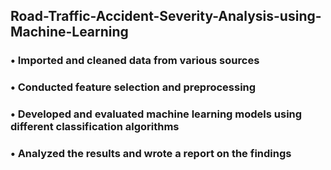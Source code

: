 ## Road-Traffic-Accident-Severity-Analysis-using-Machine-Learning

### • Imported and cleaned data from various sources
### • Conducted feature selection and preprocessing
### • Developed and evaluated machine learning models using different classification algorithms
### • Analyzed the results and wrote a report on the findings
